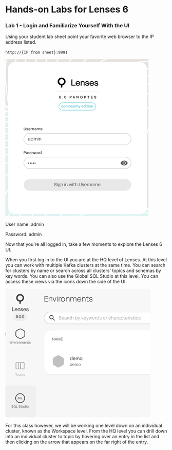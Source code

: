 # Hands-on Labs for Lenses 6

### Lab 1 - Login and Familiarize Yourself With the UI

Using your student lab sheet point your favorite web browser to the IP address listed.

`http://{IP from sheet}:9991`

![screenshot of Community Edition login page](https://github.com/lensesio-workshops/Community_Lenses_Setup/blob/main/images/login_page.png)

User name: admin

Password:  admin

Now that you're all logged in, take a few moments to explore the Lenses 6 UI. 

When you first log in to the UI you are at the HQ level of Lenses. At this level you can work with multiple Kafka clusters at the same time. You can search for clusters by name or search across all clusters' topics and schemas by key words. You can also use the Global SQL Studio at this level. You can access these views via the icons down the side of the UI. 

![screenshot of Lenses HQ sidebar](/images/HQ-sidebar.png)

For this class however, we will be working one level down on an individual cluster, known as the Workspace level. From the HQ level you can drill down into an individual cluster to topic by hovering over an entry in the list and then clicking on the arrow that appears on the far right of the entry. 


